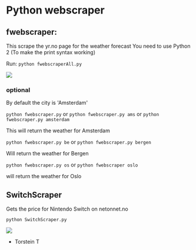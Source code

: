 # Python webscraper

## fwebscraper:
This scrape the yr.no page for the weather forecast
You need to use Python 2 (To make the print syntax working)


Run:
```python fwebscraperAll.py ```

![](pic.png)


### optional 
By default the city is 'Amsterdam'

```python fwebscraper.py``` or ```python fwebscraper.py ams``` or ```python fwebscraper.py amsterdam```

This will return the weather for Amsterdam

```python fwebscraper.py be``` or ```python fwebscraper.py bergen```

Will return the weather for Bergen

```python fwebscraper.py os``` or ```python fwebscraper oslo```

will return the weather for Oslo

## SwitchScraper
Gets the price for Nintendo Switch on netonnet.no

```python SwitchScraper.py```

![](pris.png)


- Torstein T
